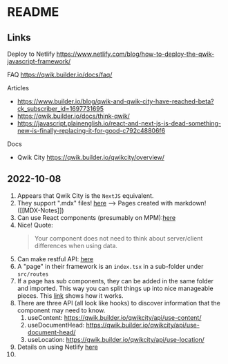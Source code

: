 # README

## Links

Deploy to Netlify
https://www.netlify.com/blog/how-to-deploy-the-qwik-javascript-framework/

FAQ
https://qwik.builder.io/docs/faq/

Articles
- https://www.builder.io/blog/qwik-and-qwik-city-have-reached-beta?ck_subscriber_id=1697731695
- https://qwik.builder.io/docs/think-qwik/
- https://javascript.plainenglish.io/react-and-next-js-is-dead-something-new-is-finally-replacing-it-for-good-c792c48806f6

Docs
- Qwik City https://qwik.builder.io/qwikcity/overview/


## 2022-10-08

1. Appears that Qwik City is the `NextJS` equivalent.
2. They support ".mdx" files! [here](https://qwik.builder.io/qwikcity/routing/overview/#implementing-a-component) --> Pages created with markdown! ([[MDX-Notes]])
3. Can use React components (presumably on MPM):[here](https://qwik.builder.io/docs/faq/#can-i-enjoy-the-rich-react-ecosystem)
4. Nice! Quote:
   > Your component does not need to think about server/client differences when using data.
5. Can make restful API: [here](https://qwik.builder.io/qwikcity/data/endpoints/)
6. A "page" in their framework is an `index.tsx` in a sub-folder under `src/routes`
7. If a page has sub components, they can be added in the same folder and imported. This way you can split things up into nice manageable pieces. This [link](https://qwik.builder.io/qwikcity/content/component/) shows how it works.
8. There are three API (all look like hooks) to discover information that the component may need to know.
	1. useContent: https://qwik.builder.io/qwikcity/api/use-content/
	2. useDocumentHead: https://qwik.builder.io/qwikcity/api/use-document-head/
	3. useLocation: https://qwik.builder.io/qwikcity/api/use-location/
9. Details on using Netlify [here](https://qwik.builder.io/qwikcity/adaptors/netlify-edge/)
10. 